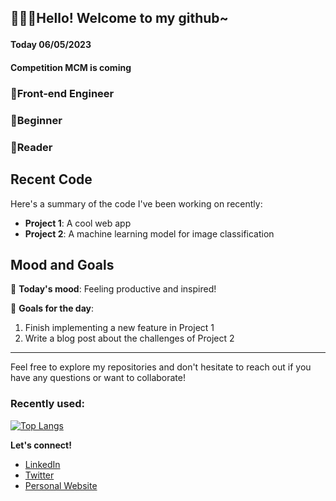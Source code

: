 ## <p>🚀🚀🚀Hello! Welcome to my github~</p>
#### Today 06/05/2023
#### Competition MCM is coming
### 🌈Front-end Engineer
### 🌱Beginner
### 📗Reader

## Recent Code

Here's a summary of the code I've been working on recently:

- **Project 1**: A cool web app 
- **Project 2**: A machine learning model for image classification

## Mood and Goals

🌟 **Today's mood**: Feeling productive and inspired!

🎯 **Goals for the day**:

1. Finish implementing a new feature in Project 1
2. Write a blog post about the challenges of Project 2

---

Feel free to explore my repositories and don't hesitate to reach out if you have any questions or want to collaborate!

### Recently used:
[![Top Langs](https://github-readme-stats.vercel.app/api/top-langs/?username=iaqn&layout=compact)](https://github.com/anuraghazra/github-readme-stats)

**Let's connect!**

- [LinkedIn](https://www.linkedin.com/in/your-profile)
- [Twitter](https://twitter.com/your-handle)
- [Personal Website](https://yourwebsite.com)

